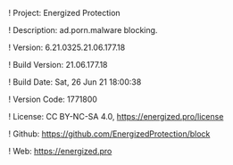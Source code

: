 ! Project: Energized Protection

! Description: ad.porn.malware blocking.

! Version: 6.21.0325.21.06.177.18

! Build Version: 21.06.177.18

! Build Date: Sat, 26 Jun 21 18:00:38

! Version Code: 1771800

! License: CC BY-NC-SA 4.0, https://energized.pro/license

! Github: https://github.com/EnergizedProtection/block

! Web: https://energized.pro
